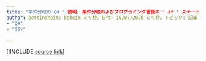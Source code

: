 ```yaml
---
title: "条件分岐の Q# " 説明: 条件分岐およびプログラミング言語の ' if ' ステートメントについて説明します Q# 。
author: bettinaheim: beheim ミリ秒。日付: 10/07/2020 ミリ秒。トピック: 記事 uid: microsoft......:
- "Q#"
- "$$v"

---
```


<!---
# Conditional branching in Q#
-->

[!INCLUDE [source link](~/includes/qsharp-language/Specifications/Language/2_Statements/ConditionalBranching.md)]

